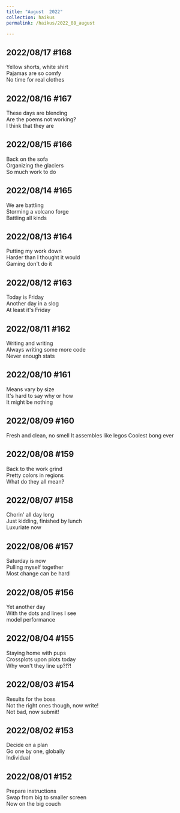 ```yaml
---
title: "August  2022"
collection: haikus
permalink: /haikus/2022_08_august

---
```

## 2022/08/17 #168
Yellow shorts, white shirt \
Pajamas are so comfy \
No time for real clothes

## 2022/08/16 #167
These days are blending \
Are the poems not working? \
I think that they are

## 2022/08/15 #166
Back on the sofa \
Organizing the glaciers \
So much work to do

## 2022/08/14 #165
We are battling \
Storming a volcano forge \
Battling all kinds

## 2022/08/13 #164
Putting my work down \
Harder than I thought it would \
Gaming don't do it

## 2022/08/12 #163
Today is Friday \
Another day in a slog \
At least it's Friday

## 2022/08/11 #162
Writing and writing \
Always writing some more code \
Never enough stats

## 2022/08/10 #161
Means vary by size \
It's hard to say why or how \
It might be nothing

## 2022/08/09 #160
Fresh and clean, no smell
It assembles like legos
Coolest bong ever

## 2022/08/08 #159
Back to the work grind \
Pretty colors in regions \
What do they all mean?

## 2022/08/07 #158
Chorin' all day long \
Just kidding, finished by lunch \
Luxuriate now

## 2022/08/06 #157
Saturday is now \
Pulling myself together \
Most change can be hard

## 2022/08/05 #156
Yet another day \
With the dots and lines I see \
model performance

## 2022/08/04 #155
Staying home with pups \
Crossplots upon plots today \
Why won't they line up?!?!

## 2022/08/03 #154
Results for the boss \
Not the right ones though, now write! \
Not bad, now submit!

## 2022/08/02 #153
Decide on a plan \
Go one by one, globally \
Individual

## 2022/08/01 #152
Prepare instructions \
Swap from big to smaller screen \
Now on the big couch



<!-- Tana on eesti
vabariigiaastapaev
joogid koigile -->



<!-- Heading 1
======

Heading 2  
======

Heading 3
====== -->
